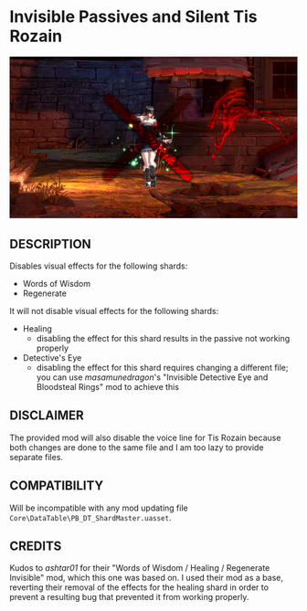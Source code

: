 # Invisible Passives and Silent Tis Rozain

![](thumbnail.jpg)

## DESCRIPTION

Disables visual effects for the following shards:

- Words of Wisdom
- Regenerate

It will not disable visual effects for the following shards:

- Healing
  - disabling the effect for this shard results in the passive not working properly
- Detective's Eye
  - disabling the effect for this shard requires changing a different file; you can use _masamunedragon_'s "Invisible Detective Eye and Bloodsteal Rings" mod to achieve this

## DISCLAIMER

The provided mod will also disable the voice line for Tis Rozain because both changes are done to the same file and I am too lazy to provide separate files.

## COMPATIBILITY

Will be incompatible with any mod updating file  
`Core\DataTable\PB_DT_ShardMaster.uasset`.

## CREDITS

Kudos to _ashtar01_ for their "Words of Wisdom / Healing / Regenerate Invisible" mod, which this one was based on.
I used their mod as a base, reverting their removal of the effects for the healing shard in order to prevent a resulting bug that prevented it from working properly.
